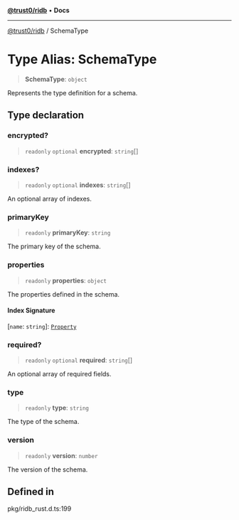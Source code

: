 [**@trust0/ridb**](../README.md) • **Docs**

***

[@trust0/ridb](../README.md) / SchemaType

# Type Alias: SchemaType

> **SchemaType**: `object`

Represents the type definition for a schema.

## Type declaration

### encrypted?

> `readonly` `optional` **encrypted**: `string`[]

### indexes?

> `readonly` `optional` **indexes**: `string`[]

An optional array of indexes.

### primaryKey

> `readonly` **primaryKey**: `string`

The primary key of the schema.

### properties

> `readonly` **properties**: `object`

The properties defined in the schema.

#### Index Signature

 \[`name`: `string`\]: [`Property`](../classes/Property.md)

### required?

> `readonly` `optional` **required**: `string`[]

An optional array of required fields.

### type

> `readonly` **type**: `string`

The type of the schema.

### version

> `readonly` **version**: `number`

The version of the schema.

## Defined in

pkg/ridb\_rust.d.ts:199
